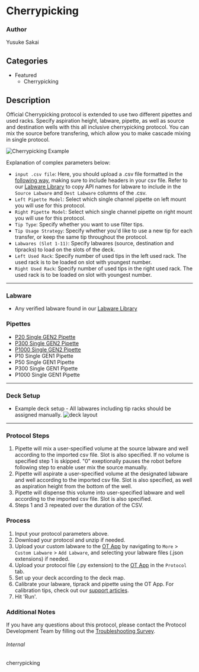 # Cherrypicking

### Author
Yusuke Sakai

## Categories
* Featured
	* Cherrypicking

## Description

Official Cherrypicking protocol is extended to use two different pipettes and used racks. Specify aspiration height, labware, pipette, as well as source and destination wells with this all inclusive cherrypicking protocol. You can mix the source before transfering, which allow you to make cascade mixing in single protocol.

![Cherrypicking Example](https://opentrons-protocol-library-website.s3.amazonaws.com/custom-README-images/cherrypicking/cherrypicking_example.png)

Explanation of complex parameters below:

* `input .csv file`: Here, you should upload a .csv file formatted in the [following way](https://opentrons-protocol-library-website.s3.amazonaws.com/custom-README-images/1211/example.csv), making sure to include headers in your csv file. Refer to our [Labware Library](https://labware.opentrons.com/?category=wellPlate) to copy API names for labware to include in the `Source Labware` and `Dest Labware` columns of the .csv.
* `Left Pipette Model`: Select which single channel pipette on left mount you will use for this protocol.
* `Right Pipette Model`: Select which single channel pipette on right mount you will use for this protocol.
* `Tip Type`: Specify whether you want to use filter tips.
* `Tip Usage Strategy`: Specify whether you'd like to use a new tip for each transfer, or keep the same tip throughout the protocol.
* `Labwares (Slot 1-11)`: Specify labwares (source, destination and tipracks) to load on the slots of the deck.
* `Left Used Rack`: Specify number of used tips in the left used rack. The used rack is to be loaded on slot with youngest number.
* `Right Used Rack`: Specify number of used tips in the right used rack. The used rack is to be loaded on slot with youngest number.

---


### Labware
* Any verified labware found in our [Labware Library](https://labware.opentrons.com/?category=wellPlate)

### Pipettes
* [P20 Single GEN2 Pipette](https://opentrons.com/pipettes/)
* [P300 Single GEN2 Pipette](https://opentrons.com/pipettes/)
* [P1000 Single GEN2 Pipette](https://opentrons.com/pipettes/)
* P10 Single GEN1 Pipette
* P50 Single GEN1 Pipette
* P300 Single GEN1 Pipette
* P1000 Single GEN1 Pipette


---

### Deck Setup
* Example deck setup - All labwares including tip racks should be assigned manually.
![deck layout](https://opentrons-protocol-library-website.s3.amazonaws.com/custom-README-images/cherrypicking/Screen+Shot+2021-04-29+at+3.10.02+PM.png)

---

### Protocol Steps
1. Pipette will mix a user-specified volume at the source labware and well according to the imported csv file. Slot is also specified. If no volume is specified step 1 is skipped. "0" exeptionally pauses the robot before following step to enable user mix the source manually.
2. Pipette will aspirate a user-specified volume at the designated labware and well according to the imported csv file. Slot is also specified, as well as aspiration height from the bottom of the well.
3. Pipette will dispense this volume into user-specified labware and well according to the imported csv file. Slot is also specified.
4. Steps 1 and 3 repeated over the duration of the CSV.

### Process
1. Input your protocol parameters above.
2. Download your protocol and unzip if needed.
3. Upload your custom labware to the [OT App](https://opentrons.com/ot-app) by navigating to `More` > `Custom Labware` > `Add Labware`, and selecting your labware files (.json extensions) if needed.
4. Upload your protocol file (.py extension) to the [OT App](https://opentrons.com/ot-app) in the `Protocol` tab.
5. Set up your deck according to the deck map.
6. Calibrate your labware, tiprack and pipette using the OT App. For calibration tips, check out our [support articles](https://support.opentrons.com/en/collections/1559720-guide-for-getting-started-with-the-ot-2).
7. Hit 'Run'.

### Additional Notes
If you have any questions about this protocol, please contact the Protocol Development Team by filling out the [Troubleshooting Survey](https://protocol-troubleshooting.paperform.co/).

###### Internal
cherrypicking

